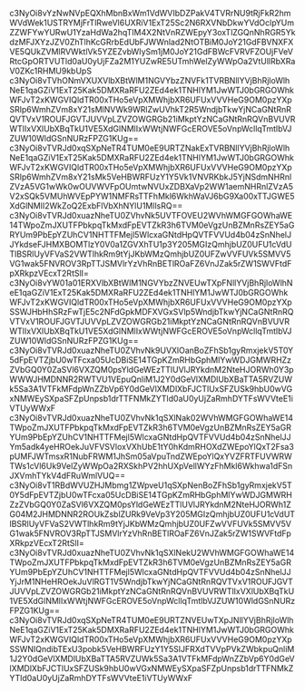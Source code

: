 c3NyOi8vYzNwNVpEQXhMbnBxWm1VdWVIbDZPakV4TVRrNU9tRjFkR2hmWVdWek1USTRYMjFrTlRweVl6UXRiV1ExT25Sc2N6RXVNbDkwYVdOclpYUmZZWFYwYURwU1YzaHdWa2hqTlM4X2NtVnRZWEpyY3oxTlZGQnNhRGR5YkdzMFJXYzJZV0ZhTlhKcGRrbEdUbFJWWnlad2NtOTBiM0JoY21GdFBVNXFXVE5QUkZVMlRVWktlVk5YZEZvbWIySm1jM0JoY21GdFBWcFVRVFZOUjFVeVRtcGpORTVUTld0aU0yUjFZa2M1YUZwRE5UTmhWelZyWWpOa2VtUllRbXRaV0ZKc1RHMU9kbUpS
c3NyOi8vTVhONmVXUXVlbXBtWlM1NGVYbzZNVFk1TVRBNllYVjBhRjloWlhNeE1qaGZiV1ExT25Kak5DMXRaRFU2ZEd4ek1TNHlYM1JwWTJ0bGRGOWhkWFJvT2xKWGVIQldTR00xTHo5eVpXMWhjbXR6UFUxVVVHeG9OM0pzYXpSRlp6WmhZVm8xY21sMlNVWk9WRlZwUVhkT2R5WndjbTkwYjNCaGNtRnRQVTVxV1ROUFJGVTJUVVpLZVZOWGRGb21iMkptYzNCaGNtRnRQVnBVUVRWTlIxVXlUbXBqTkU1VE5XdGlNMlIxWWtjNWFGcEROVE5oVnpWcllqTmtlbVJZUW10WldGSnNURzFPZG1KUg==
c3NyOi8vTVRJd0xqSXpNeTR4TUM0eE9URTZNakExTVRBNllYVjBhRjloWlhNeE1qaGZiV1ExT25Kak5DMXRaRFU2ZEd4ek1TNHlYM1JwWTJ0bGRGOWhkWFJvT2xKWGVIQldTR00xTHo5eVpXMWhjbXR6UFUxVVVHeG9OM0pzYXpSRlp6WmhZVm8xY21sMk5VeHBWRFUzY1Y5Vk1VNVRKbkJ5YjNSdmNHRnlZVzA5VG1wWk0wOUVWVFpOUmtwNVUxZDBXaVp2WW1aemNHRnlZVzA5V2xSQk5VMUhWVEpPYW1NMFRsTTFhMkl6WkhWaVJ6bG9Xa00xTTJGWE5XdGlNMlI2WkZoQ2ExbFlVbXhNYlU1MllsRQ==
c3NyOi8vTVRJd0xuazNheTU0ZVhvNk5UVTFOVEU2WVhWMGFGOWhaWE14TWpoZmJXUTFPbkpqTkMxdFpEVTZkR3h6TVM0eVgzUnBZMnRsZEY5aGRYUm9PbEpYZUhCV1NHTTFMejl5WlcxaGNtdHpQVTFVVUd4b04zSnNhelJJYkdseFJHMXBOMTlzY0V0a1ZGVXhTU1p3Y205MGIzQmhjbUZ0UFU1cVdUTlBSRlUyVFVaS2VWTlhkRm9tYjJKbWMzQmhjbUZ0UFZwVVFUVk5SMVV5VG1wak5FNVROV3RpTTJSMVlrYzVhRnBETlROaFZ6VnJZak5rZW1SWVFtdFpXRkpzVEcxT2RtSlI=
c3NyOi8vYW01a01ERXVlbXBtWlM1NGVYbzZNVEUwTXpFNllYVjBhRjloWlhNeE1qaGZiV1ExT25Kak5DMXRaRFU2ZEd4ek1TNHlYM1JwWTJ0bGRGOWhkWFJvT2xKWGVIQldTR00xTHo5eVpXMWhjbXR6UFUxVVVHeG9OM0pzYXpSSWJHbHhSRzFwTjE5c2NFdGpkMDFXVGxSVlp5WndjbTkwYjNCaGNtRnRQVTVxV1ROUFJGVTJUVVpLZVZOWGRGb21iMkptYzNCaGNtRnRQVnBVUVRWTlIxVXlUbXBqTkU1VE5XdGlNMlIxWWtjNWFGcEROVE5oVnpWcllqTmtlbVJZUW10WldGSnNURzFPZG1KUg==
c3NyOi8vTVRJd0xuazNheTU0ZVhvNk9UVXlOanBoZFhSb1gyRmxjekV5T0Y5dFpEVTZjbU0wTFcxa05UcDBiSE14TGpKZmRHbGphMlYwWDJGMWRHZzZVbGQ0Y0ZaSVl6VXZQM0psYldGeWEzTTlUVlJRYkdnM2NteHJORWh0Y3pWWWJHMDNNR2RWTVU1VEpuQnliM1J2Y0dGeVlXMDlUbXBaTTA5RVZUWk5Sa3A1VTFkMFdpWnZZbVp6Y0dGeVlXMDlXbFJCTlUxSFZUSk9hbU0wVGxNMWEySXpaSFZpUnpsb1drTTFNMkZYTld0aU0yUjZaRmhDYTFsWVVteE1iVTUyWWxF
c3NyOi8vTVRJd0xuazNheTU0ZVhvNk1qSXlNak02WVhWMGFGOWhaWE14TWpoZmJXUTFPbkpqTkMxdFpEVTZkR3h6TVM0eVgzUnBZMnRsZEY5aGRYUm9PbEpYZUhCV1NHTTFMejl5WlcxaGNtdHpQVTFVVUd4b04zSnNhelJJYm5adk4yeHROekJuVFVSVloxVXhUbE1tY0hKdmRHOXdZWEpoYlQxT2Fsa3pUMFJWTmsxR1NubFRWM1JhSm05aVpuTndZWEpoYlQxYVZFRTFUVWRWTWs1cVl6Uk9VelZyWWpOa2RXSkhPV2hhUXpVellWYzFhMkl6Wkhwa1dFSnJXVmhTYkV4dFRuWmlVUQ==
c3NyOi8vT1RBdWVUZHJMbmg1ZWpveU1qSXpNenBoZFhSb1gyRmxjekV5T0Y5dFpEVTZjbU0wTFcxa05UcDBiSE14TGpKZmRHbGphMlYwWDJGMWRHZzZVbGQ0Y0ZaSVl6VXZQM0psYldGeWEzTTlUVlJRYkdnM2NteHJORWh1ZG04M2JHMDNNR2ROUkZsblZURk9VeVp3Y205MGIzQmhjbUZ0UFU1cVdUTlBSRlUyVFVaS2VWTlhkRm9tYjJKbWMzQmhjbUZ0UFZwVVFUVk5SMVV5VG1wak5FNVROV3RpTTJSMVlrYzVhRnBETlROaFZ6VnJZak5rZW1SWVFtdFpXRkpzVEcxT2RtSlI=
c3NyOi8vTVRJd0xuazNheTU0ZVhvNk1qSXlNekU2WVhWMGFGOWhaWE14TWpoZmJXUTFPbkpqTkMxdFpEVTZkR3h6TVM0eVgzUnBZMnRsZEY5aGRYUm9PbEpYZUhCV1NHTTFMejl5WlcxaGNtdHpQVTFVVUd4b04zSnNhelJJYjJrM1NHeHROekJuVlRGT1V5WndjbTkwYjNCaGNtRnRQVTVxV1ROUFJGVTJUVVpLZVZOWGRGb21iMkptYzNCaGNtRnRQVnBVUVRWTlIxVXlUbXBqTkU1VE5XdGlNMlIxWWtjNWFGcEROVE5oVnpWcllqTmtlbVJZUW10WldGSnNURzFPZG1KUg==
c3NyOi8vTVRJd0xqSXpNeTR4TUM0eE9URTZNVEUwTXpJNllYVjBhRjloWlhNeE1qaGZiV1ExT25Kak5DMXRaRFU2ZEd4ek1TNHlYM1JwWTJ0bGRGOWhkWFJvT2xKWGVIQldTR00xTHo5eVpXMWhjbXR6UFUxVVVHeG9OM0pzYXpSSWNIQndibTExU3pobk5VeHBWRFUzY1Y5SlJFRXdTVVpPVkZWbkpuQnliM1J2Y0dGeVlXMDlUbXBaTTA5RVZUWk5Sa3A1VTFkMFdpWnZZbVp6Y0dGeVlXMDlXbFJCTlUxSFZUSk9hbU0wVGxNMWEySXpaSFZpUnpsb1drTTFNMkZYTld0aU0yUjZaRmhDYTFsWVVteE1iVTUyWWxF
